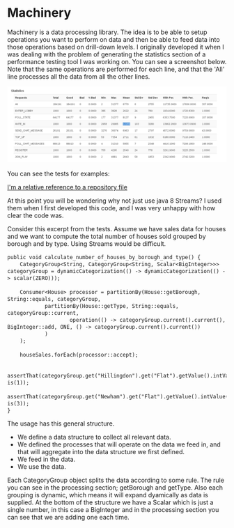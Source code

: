 # Machinery

Machinery is a data processing library.  The idea is to be able to setup operations you want to perform on data and then be able to feed data into those operations based on drill-down levels.  I originally developed it when I was dealing with the problem of generating the statistics section of a performance testing tool I was working on.  You can see a screenshot below.  Note that the same operations are performed for each line, and that the 'All' line processes all the data from all the other lines.

![statistics screenshot](statistics.png)

You can see the tests for examples:

[I'm a relative reference to a repository file](./src/test/java/uk/co/malbec/machinery/BasicExamples.java)


At this point you will be wondering why not just use java 8 Streams?  I used them when I first developed this code, and I was very unhappy with how clear the code was.  

Consider this excerpt from the tests.  Assume we have sales data for houses and we want to compute the total number of houses sold grouped by borough and by type.  Using Streams would be difficult.  

    public void calculate_number_of_houses_by_borough_and_type() {
        CategoryGroup<String, CategoryGroup<String, Scalar<BigInteger>>> categoryGroup = dynamicCategorization(() -> dynamicCategorization(() -> scalar(ZERO)));

        Consumer<House> processor = partitionBy(House::getBorough, String::equals, categoryGroup,
                partitionBy(House::getType, String::equals, categoryGroup::current,
                        operation(() -> categoryGroup.current().current(), BigInteger::add, ONE, () -> categoryGroup.current().current())
                )
        );

        houseSales.forEach(processor::accept);

        assertThat(categoryGroup.get("Hillingdon").get("Flat").getValue().intValue(), is(1));
        assertThat(categoryGroup.get("Newham").get("Flat").getValue().intValue(), is(3));
    }

The usage has this general structure.
 * We define a data structure to collect all relevant data.
 * We defined the processes that will operate on the data we feed in, and that will aggregate into the data structure we first defined.
 * We feed in the data.
 * We use the data.

Each CategoryGroup object splits the data according to some rule.  The rule you can see in the processing section; getBorough and getType.  Also each grouping is dynamic, which means it will expand dyamically as data is supplied.    At the bottom of the structure we have a Scalar which is just a single number, in this case a BigInteger and in the processing section you can see that we are adding one each time.



